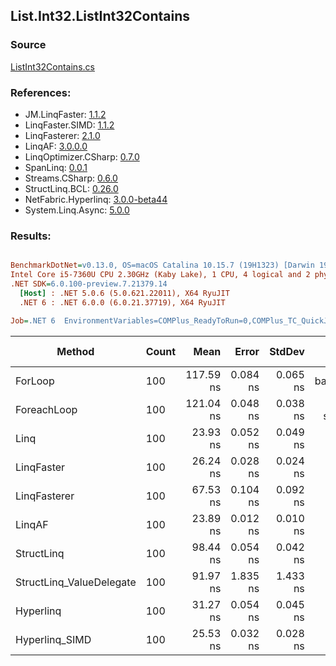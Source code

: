 ﻿## List.Int32.ListInt32Contains

### Source
[ListInt32Contains.cs](../LinqBenchmarks/List/Int32/ListInt32Contains.cs)

### References:
- JM.LinqFaster: [1.1.2](https://www.nuget.org/packages/JM.LinqFaster/1.1.2)
- LinqFaster.SIMD: [1.1.2](https://www.nuget.org/packages/LinqFaster.SIMD/1.0.3)
- LinqFasterer: [2.1.0](https://www.nuget.org/packages/LinqFasterer/2.1.0)
- LinqAF: [3.0.0.0](https://www.nuget.org/packages/LinqAF/3.0.0.0)
- LinqOptimizer.CSharp: [0.7.0](https://www.nuget.org/packages/LinqOptimizer.CSharp/0.7.0)
- SpanLinq: [0.0.1](https://www.nuget.org/packages/SpanLinq/0.0.1)
- Streams.CSharp: [0.6.0](https://www.nuget.org/packages/Streams.CSharp/0.6.0)
- StructLinq.BCL: [0.26.0](https://www.nuget.org/packages/StructLinq/0.26.0)
- NetFabric.Hyperlinq: [3.0.0-beta44](https://www.nuget.org/packages/NetFabric.Hyperlinq/3.0.0-beta44)
- System.Linq.Async: [5.0.0](https://www.nuget.org/packages/System.Linq.Async/5.0.0)

### Results:
``` ini

BenchmarkDotNet=v0.13.0, OS=macOS Catalina 10.15.7 (19H1323) [Darwin 19.6.0]
Intel Core i5-7360U CPU 2.30GHz (Kaby Lake), 1 CPU, 4 logical and 2 physical cores
.NET SDK=6.0.100-preview.7.21379.14
  [Host] : .NET 5.0.6 (5.0.621.22011), X64 RyuJIT
  .NET 6 : .NET 6.0.0 (6.0.21.37719), X64 RyuJIT

Job=.NET 6  EnvironmentVariables=COMPlus_ReadyToRun=0,COMPlus_TC_QuickJitForLoops=1,COMPlus_TieredPGO=1  Runtime=.NET 6.0  

```
|                   Method | Count |      Mean |    Error |   StdDev |        Ratio | RatioSD |  Gen 0 | Gen 1 | Gen 2 | Allocated |
|------------------------- |------ |----------:|---------:|---------:|-------------:|--------:|-------:|------:|------:|----------:|
|                  ForLoop |   100 | 117.59 ns | 0.084 ns | 0.065 ns |     baseline |         |      - |     - |     - |         - |
|              ForeachLoop |   100 | 121.04 ns | 0.048 ns | 0.038 ns | 1.03x slower |   0.00x |      - |     - |     - |         - |
|                     Linq |   100 |  23.93 ns | 0.052 ns | 0.049 ns | 4.92x faster |   0.01x |      - |     - |     - |         - |
|               LinqFaster |   100 |  26.24 ns | 0.028 ns | 0.024 ns | 4.48x faster |   0.01x |      - |     - |     - |         - |
|             LinqFasterer |   100 |  67.53 ns | 0.104 ns | 0.092 ns | 1.74x faster |   0.00x | 0.2027 |     - |     - |     424 B |
|                   LinqAF |   100 |  23.89 ns | 0.012 ns | 0.010 ns | 4.92x faster |   0.00x |      - |     - |     - |         - |
|               StructLinq |   100 |  98.44 ns | 0.054 ns | 0.042 ns | 1.19x faster |   0.00x | 0.0153 |     - |     - |      32 B |
| StructLinq_ValueDelegate |   100 |  91.97 ns | 1.835 ns | 1.433 ns | 1.28x faster |   0.02x |      - |     - |     - |         - |
|                Hyperlinq |   100 |  31.27 ns | 0.054 ns | 0.045 ns | 3.76x faster |   0.01x |      - |     - |     - |         - |
|           Hyperlinq_SIMD |   100 |  25.53 ns | 0.032 ns | 0.028 ns | 4.61x faster |   0.01x |      - |     - |     - |         - |
